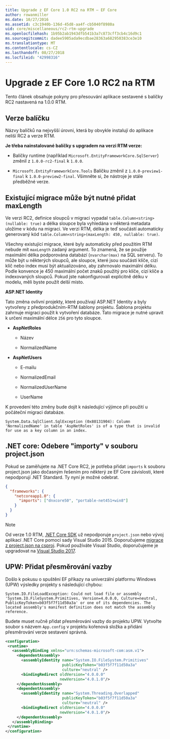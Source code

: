 ```yaml
---
title: Upgrade z EF Core 1.0 RC2 na RTM – EF Core
author: rowanmiller
ms.date: 10/27/2016
ms.assetid: c3c1940b-136d-45d8-aa4f-cb5040f8980a
uid: core/miscellaneous/rc2-rtm-upgrade
ms.openlocfilehash: 1b95b2ab1943dfb541b3a7c873cff3cb4c16d9c1
ms.sourcegitcommit: dadee5905ada9ecdbae28363a682950383ce3e10
ms.translationtype: MT
ms.contentlocale: cs-CZ
ms.lasthandoff: 08/27/2018
ms.locfileid: "42998316"
---
```

# <a name="upgrading-from-ef-core-10-rc2-to-rtm"></a>Upgrade z EF Core 1.0 RC2 na RTM

Tento článek obsahuje pokyny pro přesouvání aplikace sestavené s balíčky RC2 nastavená na 1.0.0 RTM.

## <a name="package-versions"></a>Verze balíčku

Názvy balíčků na nejvyšší úrovni, která by obvykle instalují do aplikace neliší RC2 a verze RTM.

**Je třeba nainstalované balíčky s upgradem na verzi RTM verze:**

* Balíčky runtime (například `Microsoft.EntityFrameworkCore.SqlServer`) změnil z `1.0.0-rc2-final` k `1.0.0`.

* `Microsoft.EntityFrameworkCore.Tools` Balíčku změnil z `1.0.0-preview1-final` k `1.0.0-preview2-final`. Všimněte si, že nástroje je stále předběžné verze.

## <a name="existing-migrations-may-need-maxlength-added"></a>Existující migrace může být nutné přidat maxLength

Ve verzi RC2, definice sloupců v migraci vypadal `table.Column<string>(nullable: true)` a délka sloupce byla vyhledána v některá metadata uložíme v kódu na migraci. Ve verzi RTM, délka je teď součástí automaticky generovaný kód `table.Column<string>(maxLength: 450, nullable: true)`.

Všechny existující migrace, které byly automaticky před použitím RTM nebude mít `maxLength` zadaný argument. To znamená, že se použije maximální délka podporována databází (`nvarchar(max)` na SQL serveru). To může být u některých sloupců, ale sloupce, které jsou součástí klíče, cizí klíč nebo index musí být aktualizováno, aby zahrnovalo maximální délku. Podle konvence je 450 maximální počet znaků použitý pro klíče, cizí klíče a indexovaných sloupců. Pokud jste nakonfigurovali explicitně délku v modelu, měli byste použít delší místo.

**ASP.NET Identity**

Tato změna ovlivní projekty, které používají ASP.NET Identity a byly vytvořeny z předprodukčním-RTM šablony projektu. Šablona projektu zahrnuje migraci použít k vytvoření databáze. Tato migrace je nutné upravit k určení maximální délce `256` pro tyto sloupce.

*  **AspNetRoles**

    * Název

    * NormalizedName

*  **AspNetUsers**

   * E-mailu

   * NormalizedEmail

   * NormalizedUserName

   * UserName

K provedení této změny bude dojít k následující výjimce při použití u počáteční migraci databáze.

    System.Data.SqlClient.SqlException (0x80131904): Column 'NormalizedName' in table 'AspNetRoles' is of a type that is invalid for use as a key column in an index.

## <a name="net-core-remove-imports-in-projectjson"></a>.NET core: Odebere "importy" v souboru project.json

Pokud se zaměřujete na .NET Core RC2, je potřeba přidat `imports` k souboru project.json jako dočasným řešením pro některý ze EF Core závislosti, které nepodporují .NET Standard. Ty nyní je možné odebrat.

``` json
{
  "frameworks": {
    "netcoreapp1.0": {
      "imports": ["dnxcore50", "portable-net451+win8"]
    }
  }
}
```

> [!NOTE]  
> Od verze 1.0 RTM, [.NET Core SDK](https://www.microsoft.com/net/download/core) už nepodporuje `project.json` nebo vývoj aplikací .NET Core pomocí sady Visual Studio 2015. Doporučujeme [migrace z project.json na csproj](https://docs.microsoft.com/dotnet/articles/core/migration/). Pokud používáte Visual Studio, doporučujeme je upgradovat na [Visual Studio 2017](https://www.visualstudio.com/downloads/).

## <a name="uwp-add-binding-redirects"></a>UPW: Přidat přesměrování vazby

Došlo k pokusu o spuštění EF příkazy na univerzální platformu Windows (UPW) výsledky projekty s následující chybou:

    System.IO.FileLoadException: Could not load file or assembly 'System.IO.FileSystem.Primitives, Version=4.0.0.0, Culture=neutral, PublicKeyToken=b03f5f7f11d50a3a' or one of its dependencies. The located assembly's manifest definition does not match the assembly reference.

Budete muset ručně přidat přesměrování vazby do projektu UPW. Vytvořte soubor s názvem `App.config` v projektu kořenová složka a přidání přesměrování verze sestavení správná.

``` xml
<configuration>
 <runtime>
   <assemblyBinding xmlns="urn:schemas-microsoft-com:asm.v1">
     <dependentAssembly>
       <assemblyIdentity name="System.IO.FileSystem.Primitives"
                         publicKeyToken="b03f5f7f11d50a3a"
                         culture="neutral" />
       <bindingRedirect oldVersion="4.0.0.0"
                        newVersion="4.0.1.0"/>
     </dependentAssembly>
     <dependentAssembly>
       <assemblyIdentity name="System.Threading.Overlapped"
                         publicKeyToken="b03f5f7f11d50a3a"
                         culture="neutral" />
       <bindingRedirect oldVersion="4.0.0.0"
                        newVersion="4.0.1.0"/>
     </dependentAssembly>
   </assemblyBinding>
 </runtime>
</configuration>
```
